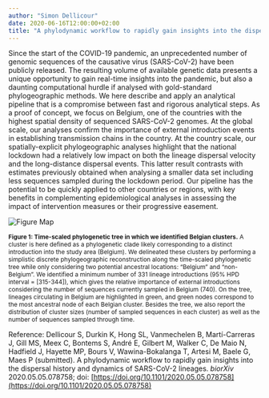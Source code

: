 ```yaml
---
author: "Simon Dellicour"
date: 2020-06-16T12:00:00+02:00
title: "A phylodynamic workflow to rapidly gain insights into the dispersal history and dynamics of SARS-CoV-2 lineages"
---
```

Since the start of the COVID-19 pandemic, an unprecedented number of genomic sequences of the causative virus (SARS-CoV-2) have been publicly released. The resulting volume of available genetic data presents a unique opportunity to gain real-time insights into the pandemic, but also a daunting computational hurdle if analysed with gold-standard phylogeographic methods. We here describe and apply an analytical pipeline that is a compromise between fast and rigorous analytical steps. As a proof of concept, we focus on Belgium, one of the countries with the highest spatial density of sequenced SARS-CoV-2 genomes. At the global scale, our analyses confirm the importance of external introduction events in establishing transmission chains in the country. At the country scale, our spatially-explicit phylogeographic analyses highlight that the national lockdown had a relatively low impact on both the lineage dispersal velocity and the long-distance dispersal events. This latter result contrasts with estimates previously obtained when analysing a smaller data set including less sequences sampled during the lockdown period. Our pipeline has the potential to be quickly applied to other countries or regions, with key benefits in complementing epidemiological analyses in assessing the impact of intervention measures or their progressive easement.

![Figure Map](/images/COVID19_phylogeography_1.jpg)

<span style="font-size:0.85em;">**Figure 1: Time-scaled phylogenetic tree in which we identified Belgian clusters.** A cluster is here defined as a phylogenetic clade likely corresponding to a distinct introduction into the study area (Belgium). We delineated these clusters by performing a simplistic discrete phylogeographic reconstruction along the time-scaled phylogenetic tree while only considering two potential ancestral locations: “Belgium” and “non-Belgium”. We identified a minimum number of 331 lineage introductions (95% HPD interval = [315-344]), which gives the relative importance of external introductions considering the number of sequences currently sampled in Belgium (740). On the tree, lineages circulating in Belgium are highlighted in green, and green nodes correspond to the most ancestral node of each Belgian cluster. Besides the tree, we also report the distribution of cluster sizes (number of sampled sequences in each cluster) as well as the number of sequences sampled through time.</span>

Reference:
Dellicour S, Durkin K, Hong SL, Vanmechelen B, Martí-Carreras J, Gill MS, Meex C, Bontems S, André E, Gilbert M, Walker C, De Maio N, Hadfield J, Hayette MP, Bours V, Wawina-Bokalanga T, Artesi M, Baele G, Maes P (submitted). A phylodynamic workflow to rapidly gain insights into the dispersal history and dynamics of SARS-CoV-2 lineages. *biorXiv* 2020.05.05.078758; doi: [https://doi.org/10.1101/2020.05.05.078758](https://doi.org/10.1101/2020.05.05.078758)

